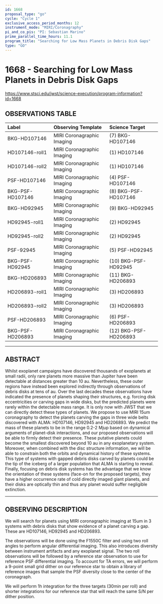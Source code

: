 ```yaml
---
id: 1668
proposal_type: "go"
cycle: "Cycle 1"
exclusive_access_period_months: 12
instrument_mode: "MIRI/Coronagraphy"
pi_and_co_pis: "PI: Sebastian Marino"
prime_parallel_time_hours: 11.1
program_title: "Searching for Low Mass Planets in Debris Disk Gaps"
type: "GO"
---
```

# 1668 - Searching for Low Mass Planets in Debris Disk Gaps
https://www.stsci.edu/jwst/science-execution/program-information?id=1668
## OBSERVATIONS TABLE
| Label             | Observing Template        | Science Target      |
| :---------------- | :------------------------ | :------------------ |
| BKG-HD107146      | MIRI Coronagraphic Imaging | (7) BKG-HD107146    |
| HD107146-roll1    | MIRI Coronagraphic Imaging | (1) HD107146        |
| HD107146-roll2    | MIRI Coronagraphic Imaging | (1) HD107146        |
| PSF-HD107146      | MIRI Coronagraphic Imaging | (4) PSF-HD107146    |
| BKG-PSF-HD107146  | MIRI Coronagraphic Imaging | (8) BKG-PSF-HD107146|
| BKG-HD92945       | MIRI Coronagraphic Imaging | (9) BKG-HD92945     |
| HD92945-roll1     | MIRI Coronagraphic Imaging | (2) HD92945         |
| HD92945-roll2     | MIRI Coronagraphic Imaging | (2) HD92945         |
| PSF-92945         | MIRI Coronagraphic Imaging | (5) PSF-HD92945     |
| BKG-PSF-HD92945   | MIRI Coronagraphic Imaging | (10) BKG-PSF-HD92945|
| BKG-HD206893      | MIRI Coronagraphic Imaging | (11) BKG-HD206893   |
| HD206893-roll1    | MIRI Coronagraphic Imaging | (3) HD206893        |
| HD206893-roll2    | MIRI Coronagraphic Imaging | (3) HD206893        |
| PSF-HD206893      | MIRI Coronagraphic Imaging | (6) PSF-HD206893    |
| BKG-PSF-HD206893  | MIRI Coronagraphic Imaging | (12) BKG-PSF-HD206893|

---

## ABSTRACT

Whilst exoplanet campaigns have discovered thousands of exoplanets at small radii, only rare planets more massive than Jupiter have been detectable at distances greater than 10 au. Nevertheless, these outer regions have instead been explored indirectly through observations of debris disks at tens of au. Over the last decades these observations have indicated the presence of planets shaping their structures, e.g. forcing disk eccentricities or carving gaps in wide disks, but the predicted planets were rarely within the detectable mass range. It is only now with JWST that we can directly detect these types of planets. We propose to use MIRI 15um coronagraphy to detect the planets carving the gaps in three wide belts discovered with ALMA: HD107146, HD92945 and HD206893. We predict the mass of these planets to be in the range 0.2-2 Mjup based on dynamical arguments of planet-disk interactions, and our proposed observations will be able to firmly detect their presence. These putative planets could become the smallest discovered beyond 10 au in any exoplanetary system. Moreover, when combined with the disc structure information, we will be able to constrain both the orbits and dynamical history of these systems. This type of systems with gapped debris disks carved by planets could be the tip of the iceberg of a larger population that ALMA is starting to reveal. Finally, focusing on debris disk systems has the advantage that we know the orientation of these systems (face-on for the proposed targets), they have a higher occurrence rate of cold directly imaged giant planets, and their disks are optically thin and thus any planet would suffer negligible extinction.

---

## OBSERVING DESCRIPTION

We will search for planets using MIRI coronagraphic imaging at 15um in 3 systems with debris disks that show evidence of a planet carving a gap. These are HD107146, HD92945 and HD206893.

The observations will be done using the F1550C filter and using two roll angles to perform angular differential imaging. This also introduces diversity between instrument artifacts and any exoplanet signal. The two roll observations will be followed by a reference star observation to use for reference PSF differential imaging. To account for TA errors, we will perform a 9-point small grid dither on our reference star to obtain a library of reference images that sample the PSF diversity close to the center of the coronagraph.

We will perform 1h integration for the three targets (30min per roll) and shorter integrations for our reference star that will reach the same S/N per dither position.